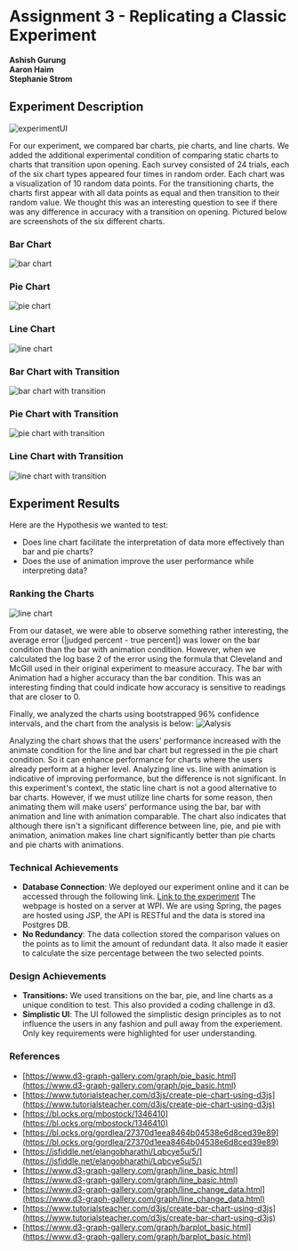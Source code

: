 Assignment 3 - Replicating a Classic Experiment  
===

**Ashish Gurung<br>
Aaron Haim<br>
Stephanie Strom<br>**

Experiment Description
---

![experimentUI](img/expermintUI.png)

For our experiment, we compared bar charts, pie charts, and line charts. We added the additional experimental condition of comparing static charts to charts that transition upon opening. Each survey consisted of 24 trials, each of the six chart types appeared four times in random order. Each chart was a visualization of 10 random data points. For the transitioning charts, the charts first appear with all data points as equal and then transition to their random value. We thought this was an interesting question to see if there was any difference in accuracy with a transition on opening. Pictured below are screenshots of the six different charts.

### Bar Chart
![bar chart](img/bar.png)
### Pie Chart
![pie chart](img/pie.png)
### Line Chart
![line chart](img/line.png)
### Bar Chart with Transition
![bar chart with transition](img/bar_ani.png)
### Pie Chart with Transition
![pie chart with transition](img/pie_ani.png)
### Line Chart with Transition
![line chart with transition](img/line_ani.png)

Experiment Results
---
 Here are the Hypothesis we wanted to test:
  * Does line chart facilitate the interpretation of data more effectively than bar and pie charts?
  * Does the use of animation improve the user performance while interpreting data?

### Ranking the Charts
![line chart](img/summary_ranking.png)


From our dataset, we were able to observe something rather interesting, the average error (|judged percent - true percent|) was lower on the bar condition than the bar with animation condition. However, when we calculated the log base 2 of the error using the formula that Cleveland and McGill used in their original experiment to measure accuracy. The bar with Animation had a higher accuracy than the bar condition. This was an interesting finding that could indicate how accuracy is sensitive to readings that are closer to 0. 

Finally, we analyzed the charts using bootstrapped 96\% confidence intervals, and the chart from the analysis is below:
![Aalysis](img/confidenceintervals.png)


Analyzing the chart shows that the users' performance increased with the animate condition for the line and bar chart but regressed in the pie chart condition. So it can enhance performance for charts where the users already perform at a higher level. Analyzing line vs. line with animation is indicative of improving performance, but the difference is not significant. In this experiment's context, the static line chart is not a good alternative to bar charts. However, if we must utilize line charts for some reason, then animating them will make users' performance using the bar, bar with animation and line with animation comparable. The chart also indicates that although there isn't a significant difference between line, pie, and pie with animation, animation makes line chart significantly better than pie charts and pie charts with animations.


### Technical Achievements
- **Database Connection**: We deployed our experiment online and it can be accessed through the following link.
[Link to the experiment](https://internal.assistments.org/LiveChart/experimentindex)
The webpage is hosted on a server at WPI. 
We are using Spring, the pages are hosted using JSP, the API is RESTful and the data is stored ina Postgres DB.
- **No Redundancy**: The data collection stored the comparison values on the points as to limit the amount of redundant data. It also made it easier to calculate the size percentage between the two selected points.


### Design Achievements
- **Transitions:** We used transitions on the bar, pie, and line charts as a unique condition to test. This also provided a coding challenge in d3.
- **Simplistic UI**: The UI followed the simplistic design principles as to not influence the users in any fashion and pull away from the experiement. Only key requirements were highlighted for user understanding.

### References
- [https://www.d3-graph-gallery.com/graph/pie_basic.html](https://www.d3-graph-gallery.com/graph/pie_basic.html)
- [https://www.tutorialsteacher.com/d3js/create-pie-chart-using-d3js](https://www.tutorialsteacher.com/d3js/create-pie-chart-using-d3js)
- [https://bl.ocks.org/mbostock/1346410](https://bl.ocks.org/mbostock/1346410)
- [https://bl.ocks.org/gordlea/27370d1eea8464b04538e6d8ced39e89](https://bl.ocks.org/gordlea/27370d1eea8464b04538e6d8ced39e89)
- [https://jsfiddle.net/elangobharathi/Lqbcye5u/5/](https://jsfiddle.net/elangobharathi/Lqbcye5u/5/)
- [https://www.d3-graph-gallery.com/graph/line_basic.html](https://www.d3-graph-gallery.com/graph/line_basic.html)
- [https://www.d3-graph-gallery.com/graph/line_change_data.html](https://www.d3-graph-gallery.com/graph/line_change_data.html)
- [https://www.tutorialsteacher.com/d3js/create-bar-chart-using-d3js](https://www.tutorialsteacher.com/d3js/create-bar-chart-using-d3js)
- [https://www.d3-graph-gallery.com/graph/barplot_basic.html](https://www.d3-graph-gallery.com/graph/barplot_basic.html)
